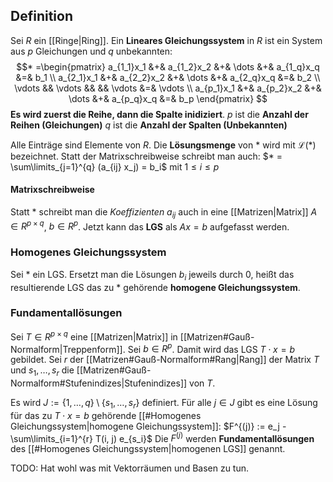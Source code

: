 
## Definition
Sei $R$ ein [[Ringe|Ring]]. 
Ein __Lineares Gleichungssystem__ in $R$ ist ein System aus $p$ Gleichungen und $q$ unbekannten:
$$* =\begin{pmatrix}
a_{1_1}x_1 &+& a_{1_2}x_2 &+& \dots &+& a_{1_q}x_q &=& b_1 \\
a_{2_1}x_1 &+& a_{2_2}x_2 &+& \dots &+& a_{2_q}x_q &=& b_2 \\
\vdots && \vdots &&  && \vdots &=& \vdots            \\
a_{p_1}x_1 &+& a_{p_2}x_2 &+& \dots &+& a_{p_q}x_q &=& b_p
\end{pmatrix}
$$
__Es wird zuerst die Reihe, dann die Spalte inidiziert__.
$p$ ist die __Anzahl der Reihen (Gleichungen)__
$q$ ist die __Anzahl der Spalten (Unbekannten)__

Alle Einträge sind Elemente von $R$.
Die __Lösungsmenge__ von $*$ wird mit $\mathcal{L}(*)$ bezeichnet.
Statt der Matrixschreibweise schreibt man auch:
	$* = \sum\limits_{j=1}^{q} (a_{ij} x_j) = b_i$   mit $1 \leq i \leq p$

#### Matrixschreibweise
Statt $*$ schreibt man die _Koeffizienten_ $a_{ij}$ auch in eine [[Matrizen|Matrix]] $A \in R^{p\times q}$, $b \in R^{p}$.
Jetzt kann das __LGS__ als $Ax = b$ aufgefasst werden.

### Homogenes Gleichungssystem
Sei $*$ ein LGS.
Ersetzt man die Lösungen $b_i$ jeweils durch $0$, heißt das resultierende LGS das zu $*$ gehörende __homogene Gleichungssystem__.

### Fundamentallösungen
Sei $T \in R^{p \times q}$ eine [[Matrizen|Matrix]] in [[Matrizen#Gauß-Normalform|Treppenform]]. 
Sei $b \in R^{p}$. 
Damit wird das LGS $T\cdot x = b$ gebildet.
Sei $r$ der [[Matrizen#Gauß-Normalform#Rang|Rang]] der Matrix $T$ und $s_1, \dots, s_r$ die [[Matrizen#Gauß-Normalform#Stufenindizes|Stufenindizes]] von $T$.

Es wird $J := \{1, \dots, q\} \setminus \{s_1, \dots, s_r \}$ definiert.
Für alle $j \in J$ gibt es eine Lösung für das zu $T\cdot x = b$ gehörende [[#Homogenes Gleichungssystem|homogene Gleichungssystem]]:
	$F^{(j)} := e_j - \sum\limits_{i=1}^{r} T(i, j) e_{s_i}$
Die $F^{(j)}$ werden __Fundamentallösungen__ des [[#Homogenes Gleichungssystem|homogenen LGS]] genannt.

TODO: Hat wohl was mit Vektorräumen und Basen zu tun.
